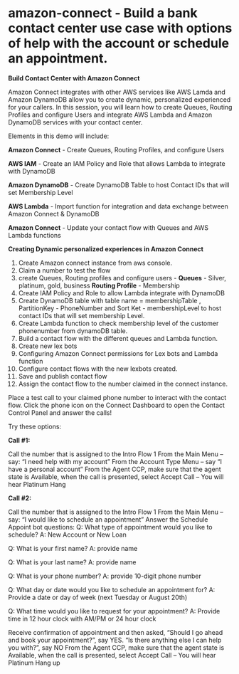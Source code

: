 # amazon-connect - Build a bank contact center use case with options of help with the account or schedule an appointment.

**Build Contact Center with Amazon Connect**

Amazon Connect integrates with other AWS services like AWS Lamda  and Amazon DynamoDB  allow you to create dynamic, personalized experienced for your callers. In this session, you will learn how to create Queues, Routing Profiles and configure Users and integrate AWS Lambda and Amazon DynamoDB services with your contact center.

Elements in this demo will include:

**Amazon Connect** - Create Queues, Routing Profiles, and configure Users

**AWS IAM** - Create an IAM Policy and Role that allows Lambda to integrate with DynamoDB

**Amazon DynamoDB** - Create DynamoDB Table to host Contact IDs that will set Membership Level

**AWS Lambda** - Import function for integration and data exchange between Amazon Connect & DynamoDB

**Amazon Connect** - Update your contact flow with Queues and AWS Lambda functions

**Creating Dynamic personalized experiences in Amazon Connect**

1. Create Amazon connect instance from aws console.
2. Claim a number to test the flow
3. create Queues, Routing profiles and configure users -  **Queues** - Silver, platinum, gold, business  **Routing Profile** -  Membership
4. Create IAM Policy and Role to allow Lambda integrate with DynamoDB
5. Create DynamoDB table with table name =  membershipTable , PartitionKey - PhoneNumber and Sort Ket - membershipLevel to host contact IDs that will set membership Level.
6. Create Lambda function to check membership level of the customer phonenumber from dynamoDB table.
7. Build a contact flow with the different queues and Lambda function.
8. Create new lex bots
9. Configuring Amazon Connect permissions for Lex bots and Lambda function
10. Configure contact flows with the new lexbots created.
11. Save and publish contact flow
12. Assign the contact flow to the number claimed in the connect instance.

Place a test call to your claimed phone number to interact with the contact flow. Click the phone icon on the Connect Dashboard to open the Contact Control Panel and answer the calls!

Try these options:

**Call #1:**

Call the number that is assigned to the Intro Flow 1
From the Main Menu – say: “I need help with my account”
From the Account Type Menu – say “I have a personal account”
From the Agent CCP, make sure that the agent state is Available, when the call is presented, select Accept Call – You will hear Platinum
Hang 

**Call #2:**

Call the number that is assigned to the Intro Flow 1
From the Main Menu – say: “I would like to schedule an appointment”
Answer the Schedule Appoint bot questions:
Q: What type of appointment would you like to schedule? 
A: New Account or New Loan

Q: What is your first name?
A: provide name

Q: What is your last name?
A: provide name

Q: What is your phone number?
A: provide 10-digit phone number

Q: What day or date would you like to schedule an appointment for?
A: Provide a date or day of week (next Tuesday or August 20th)

Q: What time would you like to request for your appointment?
A: Provide time in 12 hour clock with AM/PM or 24 hour clock

Receive confirmation of appointment and then asked, “Should I go ahead and book your appointment?”, say YES.
“Is there anything else I can help you with?”, say NO
From the Agent CCP, make sure that the agent state is Available, when the call is presented, select Accept Call – You will hear Platinum
Hang up
